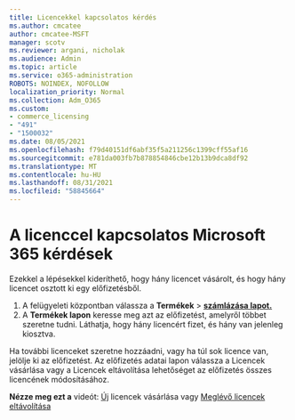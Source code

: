 ```yaml
---
title: Licencekkel kapcsolatos kérdés
ms.author: cmcatee
author: cmcatee-MSFT
manager: scotv
ms.reviewer: argani, nicholak
ms.audience: Admin
ms.topic: article
ms.service: o365-administration
ROBOTS: NOINDEX, NOFOLLOW
localization_priority: Normal
ms.collection: Adm_O365
ms.custom:
- commerce_licensing
- "491"
- "1500032"
ms.date: 08/05/2021
ms.openlocfilehash: f79d40151df6abf35f5a211256c1399cff55af16
ms.sourcegitcommit: e781da003fb7b878854846cbe12b13b9dca8df92
ms.translationtype: MT
ms.contentlocale: hu-HU
ms.lasthandoff: 08/31/2021
ms.locfileid: "58845664"
---
```

# <a name="questions-about-your-microsoft-365-license"></a>A licenccel kapcsolatos Microsoft 365 kérdések

Ezekkel a lépésekkel kideríthető, hogy hány licencet vásárolt, és hogy hány licencet osztott ki egy előfizetésből.
  
1. A felügyeleti központban válassza a **Termékek** \> **[számlázása lapot.](https://go.microsoft.com/fwlink/p/?linkid=842054)**
2. A **Termékek lapon** keresse meg azt az előfizetést, amelyről többet szeretne tudni. Láthatja, hogy hány licencért fizet, és hány van jelenleg kiosztva.

Ha további licenceket szeretne hozzáadni, vagy ha túl sok licence van, jelölje ki az előfizetést. Az előfizetés adatai lapon  válassza a  Licencek vásárlása vagy a Licencek eltávolítása lehetőséget az előfizetés összes licencének módosításához.

**Nézze meg ezt a** videót: [Új](https://go.microsoft.com/fwlink/p/?linkid=2154857) licencek vásárlása vagy [Meglévő licencek eltávolítása](https://go.microsoft.com/fwlink/p/?linkid=2154938)